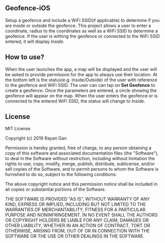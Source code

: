 ## Geofence-iOS
Setup a geofence and include a WiFi SSID(if applicable) to determine if you are inside or outside the geofence. This project allows a user to enter a coordinate, radius to the coordinates as well as a WiFi SSID to determine a geofence. If the user is withing the geofence or connected to the WiFi SSID entered, it will display *Inside*.
 
## How to use?
When the user launches the app, a map will be displayed and the user will be asked to provide permission for the app to always use their location. At the bottom left is the status(e.g. Inside/Outside) of the user with reference to the geofence and WiFi SSID. The user can can tap on **Set Geofence** to create a geofence. Once the parameters are entered, a circle showing the geofence will appear on the map. When the user enters the geofence or is connected to the entered WiFi SSID, the status will change to *Inside*.

## License
MIT License

Copyright (c) 2019 Rayan Gan

Permission is hereby granted, free of charge, to any person obtaining a copy
of this software and associated documentation files (the "Software"), to deal
in the Software without restriction, including without limitation the rights
to use, copy, modify, merge, publish, distribute, sublicense, and/or sell
copies of the Software, and to permit persons to whom the Software is
furnished to do so, subject to the following conditions:

The above copyright notice and this permission notice shall be included in all
copies or substantial portions of the Software.

THE SOFTWARE IS PROVIDED "AS IS", WITHOUT WARRANTY OF ANY KIND, EXPRESS OR
IMPLIED, INCLUDING BUT NOT LIMITED TO THE WARRANTIES OF MERCHANTABILITY,
FITNESS FOR A PARTICULAR PURPOSE AND NONINFRINGEMENT. IN NO EVENT SHALL THE
AUTHORS OR COPYRIGHT HOLDERS BE LIABLE FOR ANY CLAIM, DAMAGES OR OTHER
LIABILITY, WHETHER IN AN ACTION OF CONTRACT, TORT OR OTHERWISE, ARISING FROM,
OUT OF OR IN CONNECTION WITH THE SOFTWARE OR THE USE OR OTHER DEALINGS IN THE
SOFTWARE.
